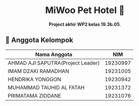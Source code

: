 <h1 align="center">MiWoo Pet Hotel 🐾</h1>

<p align="center">
  <strong>Project akhir WP2 kelas 19.3b.05</strong>.
</p>

<h2>👥 Anggota Kelompok</h2>

<table>
  <thead>
    <tr>
      <th>Nama Anggota</th>
      <th>NIM</th>
    </tr>
  </thead>
  <tbody>
    <tr>
      <td>AHMAD AJI SAPUTRA(Project Leader)</td>
      <td>19230997</td>
    </tr>
    <tr>
      <td>IMAM DZAKI RAMADHAN</td>
      <td>19231005</td>
    </tr>
    <tr>
      <td>HENDRIKA YONGGON</td>
      <td>19230942</td>
    </tr>
    <tr>
      <td>MUHAMMAD TAUHID AL FATAH</td>
      <td>19231372</td>
    </tr>
      <tr>
      <td>PRIMATAMA ZIDDANE</td>
      <td>19231076</td>
    </tr>
  </tbody>
</table>
